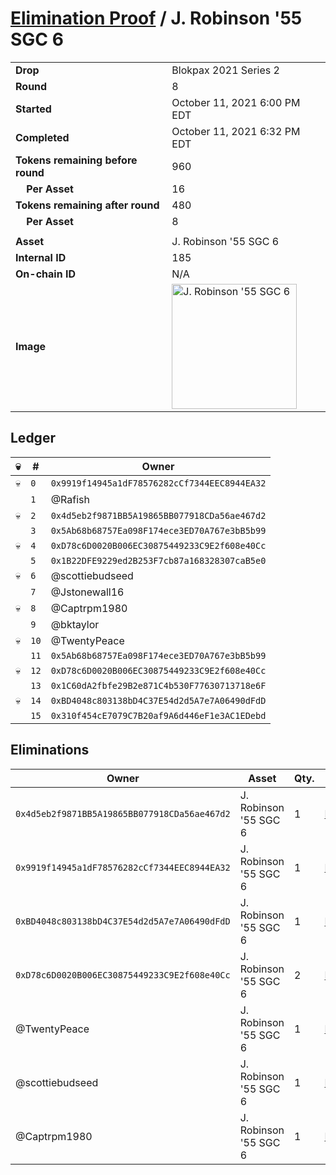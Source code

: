 # [Elimination Proof](./readme.md) / J. Robinson &#039;55 SGC 6

|||
|---|---|
| **Drop** | Blokpax 2021 Series 2 |
| **Round** | 8 |
| **Started** | October 11, 2021 6:00 PM EDT |
| **Completed** | October 11, 2021 6:32 PM EDT |
| **Tokens remaining before round** | 960 |
| **&nbsp;&nbsp;&nbsp;&nbsp;Per Asset** | 16 |
| **Tokens remaining after round** | 480 |
| **&nbsp;&nbsp;&nbsp;&nbsp;Per Asset** | 8 |
| | |
| **Asset** | J. Robinson &#039;55 SGC 6 |
| **Internal ID** | 185 |
| **On-chain ID** | N/A |
| **Image** | <img src="https://tcdn.blokpax.com/9484ebfa-6360-4d35-a847-a2f89d3c4622/78a78b5eb2867fbfd7a4cb72687b6f880b5224f1ecd5e07f5f5cef836b3329f3.jpg" height="200" alt="J. Robinson &#039;55 SGC 6" /> |

## Ledger

| 💀 | # | Owner |
| --- | --- | --- |
| 💀 | `0` | `0x9919f14945a1dF78576282cCf7344EEC8944EA32` |
|  | `1` | @Rafish |
| 💀 | `2` | `0x4d5eb2f9871BB5A19865BB077918CDa56ae467d2` |
|  | `3` | `0x5Ab68b68757Ea098F174ece3ED70A767e3bB5b99` |
| 💀 | `4` | `0xD78c6D0020B006EC30875449233C9E2f608e40Cc` |
|  | `5` | `0x1B22DFE9229ed2B253F7cb87a168328307caB5e0` |
| 💀 | `6` | @scottiebudseed |
|  | `7` | @Jstonewall16 |
| 💀 | `8` | @Captrpm1980 |
|  | `9` | @bktaylor |
| 💀 | `10` | @TwentyPeace |
|  | `11` | `0x5Ab68b68757Ea098F174ece3ED70A767e3bB5b99` |
| 💀 | `12` | `0xD78c6D0020B006EC30875449233C9E2f608e40Cc` |
|  | `13` | `0x1C60dA2fbfe29B2e871C4b530F77630713718e6F` |
| 💀 | `14` | `0xBD4048c803138bD4C37E54d2d5A7e7A06490dFdD` |
|  | `15` | `0x310f454cE7079C7B20af9A6d446eF1e3AC1EDebd` |


## Eliminations

| Owner | Asset | Qty. | Transaction |
| --- | --- | --- | --- |
| `0x4d5eb2f9871BB5A19865BB077918CDa56ae467d2` | J. Robinson '55 SGC 6 | 1 | [Polygonscan](https://polygonscan.com/tx/0x354e00de8a1be10895bbe5b6eaf26a624fba83b2df954fdc2d44ae2e55ab5cc1) |
| `0x9919f14945a1dF78576282cCf7344EEC8944EA32` | J. Robinson '55 SGC 6 | 1 | [Polygonscan](https://polygonscan.com/tx/0x53a892bd99909c0cd9a7c588ff194c4af022952f26b3f8ad0edfff9bbe262d1d) |
| `0xBD4048c803138bD4C37E54d2d5A7e7A06490dFdD` | J. Robinson '55 SGC 6 | 1 | [Polygonscan](https://polygonscan.com/tx/0xb6a18c2f0be04647b03b9d24c2de53ddbf18f279f52783ef29bdc84a0d05fda1) |
| `0xD78c6D0020B006EC30875449233C9E2f608e40Cc` | J. Robinson '55 SGC 6 | 2 | [Polygonscan](https://polygonscan.com/tx/0xead07ccc1fc5a9c2a0143c32ca74939bfa2662a5d623cc8a45fc56da3e41761c) |
| @TwentyPeace | J. Robinson '55 SGC 6 | 1 | [Polygonscan](https://polygonscan.com/tx/0xa8dcba126d2da510554f94513b93944751844cbf239e24c8c7b19d76ccbec986) |
| @scottiebudseed | J. Robinson '55 SGC 6 | 1 | [Polygonscan](https://polygonscan.com/tx/0xfbd058e751702d6663850222b46c0692adc565efacf3b33c2e09bafd45d18468) |
| @Captrpm1980 | J. Robinson '55 SGC 6 | 1 | [Polygonscan](https://polygonscan.com/tx/0x9a3fab4ae2d271a8adcaae5471616a54a28b9e9286908666a2a98791381ba19a) |
